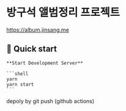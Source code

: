 # 방구석 앨범정리 프로젝트

https://album.jinsang.me

## 🚀 Quick start

    **Start Development Server**

    ```shell
    yarn
    yarn start
    ```

depoly by git push (github actions)
